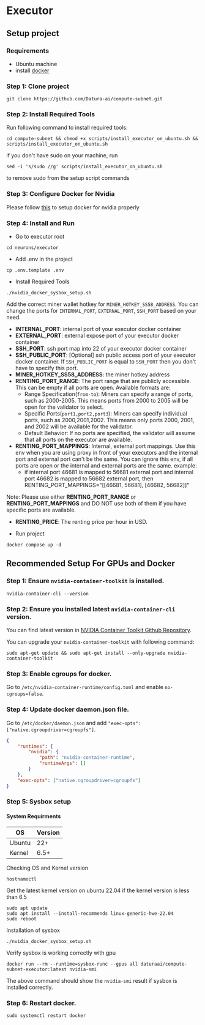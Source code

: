 # Executor

## Setup project
### Requirements
* Ubuntu machine
* install [docker](https://docs.docker.com/engine/install/ubuntu/)


### Step 1: Clone project

```
git clone https://github.com/Datura-ai/compute-subnet.git
```

### Step 2: Install Required Tools

Run following command to install required tools: 
```shell
cd compute-subnet && chmod +x scripts/install_executor_on_ubuntu.sh && scripts/install_executor_on_ubuntu.sh
```

if you don't have sudo on your machine, run
```shell
sed -i 's/sudo //g' scripts/install_executor_on_ubuntu.sh
```
to remove sudo from the setup script commands

### Step 3: Configure Docker for Nvidia

Please follow [this](https://stackoverflow.com/questions/72932940/failed-to-initialize-nvml-unknown-error-in-docker-after-few-hours) to setup docker for nvidia properly 


### Step 4: Install and Run

* Go to executor root
```shell
cd neurons/executor
```

* Add .env in the project
```shell
cp .env.template .env
```

* Install Required Tools 
```shell
./nvidia_docker_sysbox_setup.sh
```

Add the correct miner wallet hotkey for `MINER_HOTKEY_SS58_ADDRESS`.
You can change the ports for `INTERNAL_PORT`, `EXTERNAL_PORT`, `SSH_PORT` based on your need.

- **INTERNAL_PORT**: internal port of your executor docker container
- **EXTERNAL_PORT**: external expose port of your executor docker container
- **SSH_PORT**: ssh port map into 22 of your executor docker container
- **SSH_PUBLIC_PORT**: [Optional] ssh public access port of your executor docker container. If `SSH_PUBLIC_PORT` is equal to `SSH_PORT` then you don't have to specify this port.
- **MINER_HOTKEY_SS58_ADDRESS**: the miner hotkey address
- **RENTING_PORT_RANGE**: The port range that are publicly accessible. This can be empty if all ports are open. Available formats are: 
  - Range Specification(`from-to`): Miners can specify a range of ports, such as 2000-2005. This means ports from 2000 to 2005 will be open for the validator to select.
  - Specific Ports(`port1,port2,port3`): Miners can specify individual ports, such as 2000,2001,2002. This means only ports 2000, 2001, and 2002 will be available for the validator.
  - Default Behavior: If no ports are specified, the validator will assume that all ports on the executor are available.
- **RENTING_PORT_MAPPINGS**: Internal, external port mappings. Use this env when you are using proxy in front of your executors and the internal port and external port can't be the same. You can ignore this env, if all ports are open or the internal and external ports are the same. example:
  - if internal port 46681 is mapped to 56681 external port and internal port 46682 is mapped to 56682 external port, then RENTING_PORT_MAPPINGS="[[46681, 56681], [46682, 56682]]"

Note: Please use either **RENTING_PORT_RANGE** or **RENTING_PORT_MAPPINGS** and DO NOT use both of them if you have specific ports are available.
- **RENTING_PRICE**: The renting price per hour in USD.


* Run project
```shell
docker compose up -d
```

## Recommended Setup For GPUs and Docker

### Step 1: Ensure `nvidia-container-toolkit` is installed. 

```shell
nvidia-container-cli --version
```

### Step 2: Ensure you installed latest `nvidia-container-cli` version. 
You can find latest version in [NVIDIA Container Toolkit Github Repository](https://github.com/NVIDIA/libnvidia-container). 

You can upgrade your `nvidia-container-toolkit` with following command:

```shell
sudo apt-get update && sudo apt-get install --only-upgrade nvidia-container-toolkit
```

### Step 3: Enable cgroups for docker. 

Go to `/etc/nvidia-container-runtime/config.toml` and enable `no-cgroups=false`. 

### Step 4: Update docker daemon.json file. 

Go to `/etc/docker/daemon.json` and add `"exec-opts": ["native.cgroupdriver=cgroupfs"]`. 

```json
{
    "runtimes": {
        "nvidia": {
            "path": "nvidia-container-runtime",
            "runtimeArgs": []
        }
    },
    "exec-opts": ["native.cgroupdriver=cgroupfs"]
}
```

### Step 5: Sysbox setup

#### System Requirments
| OS          | Version |
|-------------|---------|
| Ubuntu      | 22+     |
| Kernel      | 6.5+    |

Checking OS and Kernel version
```shell
hostnamectl
```

Get the latest kernel version on ubuntu 22.04 if the kernel version is less than 6.5
```shell
sudo apt update
sudo apt install --install-recommends linux-generic-hwe-22.04
sudo reboot
```

Installation of sysbox
```shell
./nvidia_docker_sysbox_setup.sh
```

Verify sysbox is working correctly with gpu
```shell
docker run --rm --runtime=sysbox-runc --gpus all daturaai/compute-subnet-executor:latest nvidia-smi
```

The above command should show the `nvidia-smi` result if sysbox is installed correctly.


### Step 6: Restart docker. 

```shell
sudo systemctl restart docker
```

